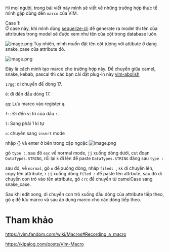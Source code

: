 Hi mọi người, trong bài viết này mình sẽ viết về những trường hợp thực tế mình gặp dùng đến `marco` của VIM.

Case 1:  
Ở case này, khi mình dùng [sequelize-cli](https://www.npmjs.com/package/sequelize-cli) để generate ra model thì tên của attributes trong model sẽ được xem như tên của cột trong database luôn.

![image.png](https://images.viblo.asia/9615d64d-f3b4-4299-90c6-f6cc5e032a43.png)
Tuy nhiên, mình muốn đặt tên cột tương với attibute ở dạng snake_case của attribute đó. 

![image.png](https://images.viblo.asia/0942928c-4b83-4623-bfe7-306e42b1cc8e.png)

Đây là cách mình tạo marco cho trường hợp này. Để chuyển giữa camel, snake, kebab, pascal thì các bạn cài đặt plug-in này [vim-abolish](https://github.com/tpope/vim-abolish)



`17gg`: di chuyển đế dòng 17.

`0`: đi đến đầu dòng 17.

`qq`: Lưu marco vào register `q`.

`f:`: Đi đến vị trí của dấu `:`.

`l`: Sang phải 1 kí tự

`a`: chuyển sang `insert` mode

nhập {} và enter ở bên trong cặp ngoặc
![image.png](https://images.viblo.asia/4d06e19f-a26f-4090-b303-fa1a55a97c00.png)

gõ `type :`, sau đõ `esc` vể normal mode, `jj` xuống dòng dưới, cut đoạn `DataTypes.STRING`, rồi lại `k` đi lên để paste `DataTypes.STRING` đăng sau `type :`

sau đó, về `normal`,  gõ `o` để xuống dòng, nhâp `filed: `,  `kk` di chuyển lên, copy tên attribute, r `jj` xuống dòng `filed :` để paste tên attrbute, sau đó di chuyển con trỏ vào tên attribute, gõ `crc` để chuyển từ camelCase sang snake_case.

Sau khi edit xong, di chuyển con trỏ xuống đầu dòng của attribute tiếp theo, gõ `q` để lưu marco và sau áp dụng marco cho các dòng tiếp theo.


# Tham khảo 
https://vim.fandom.com/wiki/Macros#Recording_a_macro

https://kipalog.com/posts/Vim-Macro